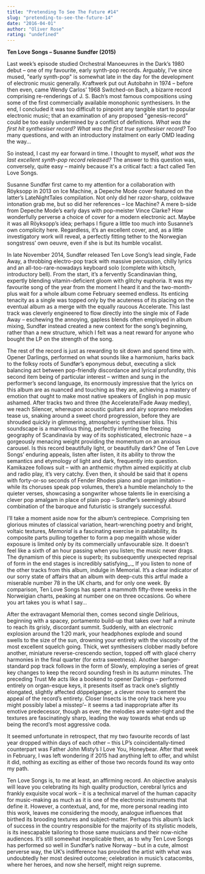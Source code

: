 ```yaml
---
title: "Pretending To See The Future #14"
slug: "pretending-to-see-the-future-14"
date: "2016-04-01"
author: "Oliver Rose"
rating: "undefined"
---
```


**Ten Love Songs – Susanne Sundfør (2015)**

Last week’s episode studied Orchestral Manoeuvres in the Dark’s 1980 debut – one of my favourite, early synth-pop records. Arguably, I’ve since mused, "early synth-pop" is somewhat late in the day for the development of electronic music generally. Kraftwerk put out Autobahn in 1974 – before then even, came Wendy Carlos’ 1968 Switched-on Bach, a bizarre record comprising re-renderings of J. S. Bach’s most famous compositions using some of the first commercially available monophonic synthesisers. In the end, I concluded it was too difficult to pinpoint any tangible start to popular electronic music; that an examination of any proposed "genesis-record" could be too easily undermined by a conflict of definitions. _What was the first hit synthesiser record? What was the first true synthesiser record?_ Too many questions, and with an introductory instalment on early OMD leading the way…

So instead, I cast my ear forward in time. I thought to myself, _what was the last excellent synth-pop record released?_ The answer to this question was, conversely, quite easy – mainly because it's a critical fact: a fact called Ten Love Songs.

Susanne Sundfør first came to my attention for a collaboration with Röyksopp in 2013 on Ice Machine, a Depeche Mode cover featured on the latter’s LateNightTales compilation. Not only did her razor-sharp, coldwave intonation grab me, but so did her references – Ice Machine? A mere b-side from Depeche Mode’s early days with pop-meister Vince Clarke? How wonderfully perverse a choice of cover for a modern electronic act. Maybe it was all Röyksopp’s idea; perhaps I figure a little too much into Susanne’s own complicity here. Regardless, it’s an excellent cover, and, as a little investigatory work will reveal, a perfectly fitting tether to the Norwegian songstress’ own oeuvre, even if she is but its humble vocalist.

In late November 2014, Sundfør released Ten Love Song’s lead single, Fade Away, a throbbing electro-pop track with massive percussion, chilly lyrics and an all-too-rare-nowadays keyboard solo (complete with kitsch, introductory bell). From the start, it’s a fervently Scandinavian thing, expertly blending vitamin-deficient gloom with glitchy euphoria. It was my favourite song of the year from the moment I heard it and the two-month-plus wait for a whole album come February seemed endless. Its enticing tenacity as a single was topped only by the acuteness of its placing on the eventual album as a merge with the equally raucous Accelerate. This last track was cleverly engineered to flow directly into the single mix of Fade Away _–_ eschewing the annoying, gapless blends often employed in album mixing, Sundfør instead created a new context for the song’s beginning, rather than a new structure, which I felt was a neat reward for anyone who bought the LP on the strength of the song.

The rest of the record is just as rewarding to sit down and spend time with. Opener Darlings, performed on what sounds like a harmonium, harks back to the folksy roots of Sundfør’s eponymous debut, executing a slick balancing act between pop-friendly discordance and lyrical profundity, this second item being of particular interest – written and sung in the performer’s second language, its enormously impressive that the lyrics on this album are as nuanced and touching as they are, achieving a mastery of emotion that ought to make most native speakers of English in pop music ashamed. After tracks two and three (the Accelerate/Fade Away medley), we reach Silencer, whereupon acoustic guitars and airy soprano melodies tease us, snaking around a sweet chord progression, before they are shrouded quickly in glimmering, atmospheric synthesiser bliss. This soundscape is a marvellous thing, perfectly inferring the freezing geography of Scandinavia by way of its sophisticated, electronic haze – a gorgeously menacing weight providing the momentum on an anxious carousel. Is this record beautifully light, or beautifully dark? One of Ten Love Songs’ enduring appeals, listen after listen, it its ability to throw the semantics and etymology of light and dark, frequently into question. Kamikazee follows suit – with an anthemic rhythm aimed explicitly at club and radio play, it’s very catchy. Even then, it should be said that it opens with forty-or-so seconds of Fender Rhodes piano and organ imitation – while its choruses speak pop volumes, there’s a humble melancholy to the quieter verses, showcasing a songwriter whose talents lie in exercising a clever pop amalgam in place of plain pop – Sundfør’s seemingly absurd combination of the baroque and futuristic is strangely successful.

I’ll take a moment aside now for the album’s centrepiece. Comprising ten glorious minutes of classical variation, heart-wrenching poetry and bright, voltaic textures, _Memorial_ is a fascinating exercise in palatability, its composite parts pulling together to form a pop megalith whose wider exposure is limited only by its commercially unfavourable size. It doesn’t feel like a sixth of an hour passing when you listen; the music never drags. The dynamism of this piece is superb; its subsequently unexpected reprisal of form in the end stages is incredibly satisfying_._ If you listen to none of the other tracks from this album, indulge in Memorial. It’s a clear indicator of our sorry state of affairs that an album with deep-cuts this artful made a miserable number 78 in the UK charts, and for only one week. By comparison, Ten Love Songs has spent a mammoth fifty-three weeks in the Norweigian charts, peaking at number one on three occasions. Go where you art takes you is what I say…

After the extravagant Memorial then, comes second single Delirious, beginning with a spacey, portamento build-up that takes over half a minute to reach its grisly, discordant summit. Suddenly, with an electronic explosion around the 1:20 mark, your headphones explode and sound swells to the size of the sun, drowning your entirety with the viscosity of the most excellent squelch going. Thick, wet synthesisers clobber madly before another, miniature reverse-crescendo section, topped off with glacé cherry harmonies in the final quarter (for extra sweetness). Another banger-standard pop track follows in the form of Slowly, employing a series of great key changes to keep the record sounding fresh in its autumn minutes. The preceding Trust Me acts like a bookend to opener Darlings – performed entirely on organ-esque keys, it presents itself as track one’s slightly elongated, slightly affected döppelganger, a clever move to cement the appeal of the record’s entirety. Closer Insects is the only track here you might possibly label a misstep’– it seems a tad inappropriate after its emotive predecessor, though as ever, the melodies are water-tight and the textures are fascinatingly sharp, leading the way towards what ends up being the record’s most aggressive coda.

It seemed unfortunate in retrospect, that my two favourite records of last year dropped within days of each other – this LP’s coincidentally-timed counterpart was Father John Misty’s I Love You, Honeybear. After that week in February, I was left wondering if 2015 had anything left to offer, and whilst it did, nothing as exciting as either of those two records found its way onto my path.

Ten Love Songs is, to me at least, an affirming record. An objective analysis will leave you celebrating its high quality production, cerebral lyrics and frankly exquisite vocal work – it is a technical marvel of the human capacity for music-making as much as it is one of the electronic instruments that define it. However, a contextual, and, for me, more personal reading into this work, leaves me considering the moody, analogue influences that birthed its brooding textures and subject-matter. Perhaps this album’s lack of success in the country responsible for the majority of its stylistic models, is its inescapable tailoring to those same musicians and their now-niche audiences. It’s still somewhat inexplicable then, as to why Ten Love Songs has performed so well in Sundfør’s native Norway – but in a cute, almost perverse way, the UK’s indifference has provided the artist with what was undoubtedly her most desired outcome; celebration in music’s catacombs, where her heroes, and now she herself, might reign supreme.
